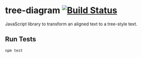 # tree-diagram [![Build Status](https://travis-ci.org/capybala/tree-diagram.svg?branch=master)](https://travis-ci.org/capybala/tree-diagram)

JavaScript library to transform an aligned text to a tree-style text.

## Run Tests

```
npm test
```
